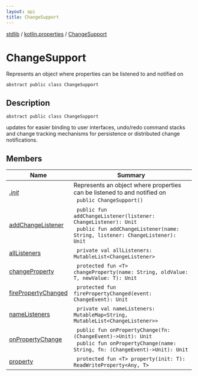 ```yaml
---
layout: api
title: ChangeSupport
---
```

[stdlib](../../index.html) / [kotlin.properties](../index.html) / [ChangeSupport](index.html)

# ChangeSupport
Represents an object where properties can be listened to and notified on
```
abstract public class ChangeSupport
```
## Description
```
abstract public class ChangeSupport
```
updates for easier binding to user interfaces, undo/redo command stacks and
change tracking mechanisms for persistence or distributed change notifications.

## Members
| Name | Summary |
|------|---------|
|[*.init*](_init_.html)|Represents an object where properties can be listened to and notified on<br>&nbsp;&nbsp;`public ChangeSupport()`<br>|
|[addChangeListener](addChangeListener.html)|&nbsp;&nbsp;`public fun addChangeListener(listener: ChangeListener): Unit`<br>&nbsp;&nbsp;`public fun addChangeListener(name: String, listener: ChangeListener): Unit`<br>|
|[allListeners](allListeners.html)|&nbsp;&nbsp;`private val allListeners: MutableList<ChangeListener>`<br>|
|[changeProperty](changeProperty.html)|&nbsp;&nbsp;`protected fun <T> changeProperty(name: String, oldValue: T, newValue: T): Unit`<br>|
|[firePropertyChanged](firePropertyChanged.html)|&nbsp;&nbsp;`protected fun firePropertyChanged(event: ChangeEvent): Unit`<br>|
|[nameListeners](nameListeners.html)|&nbsp;&nbsp;`private val nameListeners: MutableMap<String, MutableList<ChangeListener>>`<br>|
|[onPropertyChange](onPropertyChange.html)|&nbsp;&nbsp;`public fun onPropertyChange(fn: (ChangeEvent)->Unit): Unit`<br>&nbsp;&nbsp;`public fun onPropertyChange(name: String, fn: (ChangeEvent)->Unit): Unit`<br>|
|[property](property.html)|&nbsp;&nbsp;`protected fun <T> property(init: T): ReadWriteProperty<Any, T>`<br>|

